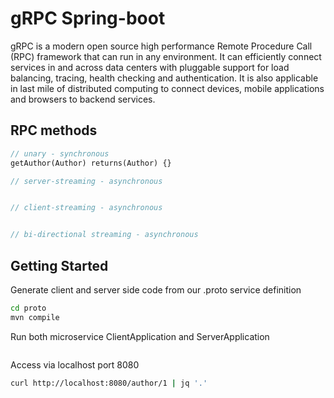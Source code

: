 # gRPC Spring-boot
gRPC is a modern open source high performance Remote Procedure Call (RPC) framework that can run in any environment. It can efficiently connect services in and across data centers with pluggable support for load balancing, tracing, health checking and authentication. It is also applicable in last mile of distributed computing to connect devices, mobile applications and browsers to backend services.

## RPC methods
```proto
// unary - synchronous
getAuthor(Author) returns(Author) {}

// server-streaming - asynchronous


// client-streaming - asynchronous


// bi-directional streaming - asynchronous
```

## Getting Started
Generate client and server side code from our .proto service definition
```zsh
cd proto
mvn compile
```
Run both microservice ClientApplication and ServerApplication
```
```
Access via localhost port 8080
```zsh
curl http://localhost:8080/author/1 | jq '.'
```
